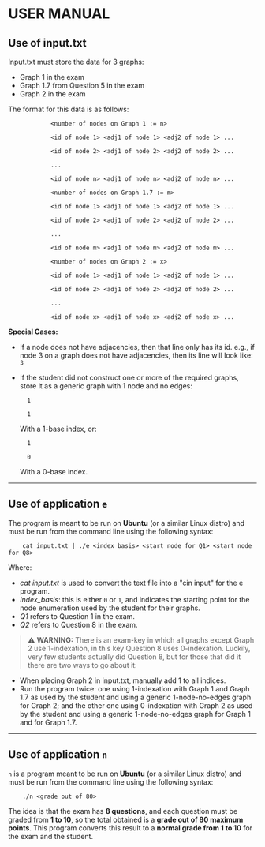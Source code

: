 # USER MANUAL

## Use of input.txt

Input.txt must store the data for 3 graphs:  
- Graph 1 in the exam  
- Graph 1.7 from Question 5 in the exam  
- Graph 2 in the exam  

The format for this data is as follows:  

                <number of nodes on Graph 1 := n>

                <id of node 1> <adj1 of node 1> <adj2 of node 1> ...

                <id of node 2> <adj1 of node 2> <adj2 of node 2> ...

                ...

                <id of node n> <adj1 of node n> <adj2 of node n> ...

                <number of nodes on Graph 1.7 := m>

                <id of node 1> <adj1 of node 1> <adj2 of node 1> ...

                <id of node 2> <adj1 of node 2> <adj2 of node 2> ...

                ...

                <id of node m> <adj1 of node m> <adj2 of node m> ...

                <number of nodes on Graph 2 := x>

                <id of node 1> <adj1 of node 1> <adj2 of node 1> ...

                <id of node 2> <adj1 of node 2> <adj2 of node 2> ...

                ...

                <id of node x> <adj1 of node x> <adj2 of node x> ...


**Special Cases:**  
- If a node does not have adjacencies, then that line only has its id. e.g., if node 3 on a graph does not have adjacencies, then its line will look like:  
  `3`

- If the student did not construct one or more of the required graphs, store it as a generic graph with 1 node and no edges:

        1

        1
  With a 1-base index, or:

        1

        0
  With a 0-base index.
---

## Use of application `e`

The program is meant to be run on **Ubuntu** (or a similar Linux distro) and must be run from the command line using the following syntax:  

        cat input.txt | ./e <index basis> <start node for Q1> <start node for Q8>


Where:  
- *cat input.txt* is used to convert the text file into a "cin input" for the e program.
- *index_basis*: this is either `0` or `1`, and indicates the starting point for the node enumeration used by the student for their graphs.  
- *Q1* refers to Question 1 in the exam.
- *Q2* refers to Question 8 in the exam.

> ⚠️ **WARNING:** There is an exam-key in which all graphs except Graph 2 use 1-indexation, in this key Question 8 uses 0-indexation. Luckily, very few students actually did Question 8, but for those that did it there are two ways to go about it:
- When placing Graph 2 in input.txt, manually add 1 to all indices.
- Run the program twice: one using 1-indexation with Graph 1 and Graph 1.7 as used by the student and using a generic 1-node-no-edges graph for Graph 2; and the other one using 0-indexation with Graph 2 as used by the student and using a generic 1-node-no-edges graph for Graph 1 and for Graph 1.7.

---

## Use of application `n`

`n` is a program meant to be run on **Ubuntu** (or a similar Linux distro) and must be run from the command line using the following syntax:  

        ./n <grade out of 80>


The idea is that the exam has **8 questions**, and each question must be graded from **1 to 10**, so the total obtained is a **grade out of 80 maximum points**. This program converts this result to a **normal grade from 1 to 10** for the exam and the student.
